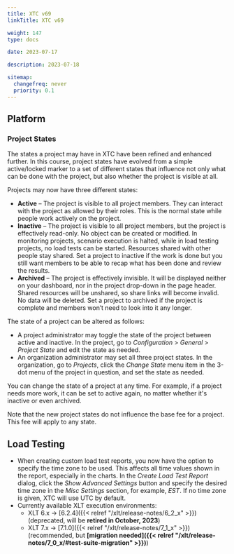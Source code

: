 ```yaml
---
title: XTC v69
linkTitle: XTC v69

weight: 147
type: docs

date: 2023-07-17

description: 2023-07-18

sitemap:
  changefreq: never
  priority: 0.1
---
```


## Platform

### Project States

The states a project may have in XTC have been refined and enhanced further. In this course, project states have evolved from a simple active/locked marker to a set of different states that influence not only what can be done with the project, but also whether the project is visible at all.

Projects may now have three different states:

* **Active** – The project is visible to all project members. They can interact with the project as allowed by their roles. This is the normal state while people work actively on the project.
* **Inactive** – The project is visible to all project members, but the project is effectively read-only. No object can be created or modified. In monitoring projects, scenario execution is halted, while in load testing projects, no load tests can be started. Resources shared with other people stay shared. Set a project to inactive if the work is done but you still want members to be able to recap what has been done and review the results.
* **Archived** – The project is effectively invisible. It will be displayed neither on your dashboard, nor in the project drop-down in the page header. Shared resources will be unshared, so share links will become invalid. No data will be deleted. Set a project to archived if the project is complete and members won’t need to look into it any longer.

The state of a project can be altered as follows:

* A project administrator may toggle the state of the project between active and inactive. In the project, go to *Configuration* > *General*  > *Project State* and edit the state as needed.
* An organization administrator may set all three project states. In the organization, go to *Projects*, click the *Change State* menu item in the 3-dot menu of the project in question, and set the state as needed.

You can change the state of a project at any time. For example, if a project needs more work, it can be set to active again, no matter whether it's inactive or even archived.

Note that the new project states do not influence the base fee for a project. This fee will apply to any state.


## Load Testing

* When creating custom load test reports, you now have the option to specify the time zone to be used. This affects all time values shown in the report, especially in the charts. In the *Create Load Test Report* dialog, click the *Show Advanced Settings* button and specify the desired time zone in the *Misc Settings* section, for example, *EST*. If no time zone is given, XTC will use UTC by default.
* Currently available XLT execution environments:
    * XLT 6.x → [6.2.4]({{< relref "/xlt/release-notes/6_2_x" >}}) (deprecated, will be **retired in October, 2023**)
    * XLT 7.x → [7.1.0]({{< relref "/xlt/release-notes/7_1_x" >}}) (recommended, but **[migration needed]({{< relref "/xlt/release-notes/7_0_x/#test-suite-migration" >}})**)

